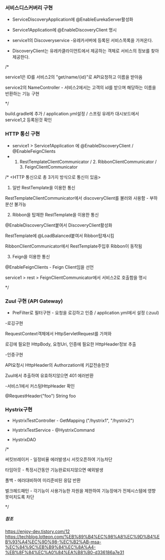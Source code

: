 ### 서비스디스커버리 구현
- ServiceDiscoveryApplication에 @EnableEurekaServer활성화

- Service1Application에 @EnableDiscoveryClient 명시

- service1의 Discoveryservice -유레카서버에 등록된 서비스목록을 가져온다. 

- DiscoveryClient는 유레카클라이언트에서 제공하는 객체로 서비스의 정보를 찾아 제공한다.

/*

service1은 ID를 서비스2의 "get/name/{id}"로 API요청하고 이름을 받아옴

service2의 NameController - 서비스2에서는 고객의 id를  받으며 해당하는 이름을 반환하는 기능 구현 

*/

build.gradle에 추가 / application.yml설정 / 스프링 유레카 대시보드에서 service1,2 등록된것 확인


 
### HTTP 통신 구현
- service1 > Service1Application 에 @EnableDiscoveryClient / @EnableFeignClients
- 1. RestTemplateClientCommunicator / 2. RibbonClientCommunicator / 3. FeignClientCommunicator

/* 
<HTTP 통신으로 총 3가지 방식으로 통신이 있음>

1) 일반 RestTemplate을 이용한 통신

RestTemplateClientCommunicator에서 discoveryClient를 불러와 사용함 - 부하분산 불가능

2) Ribbon을 탑재한 RestTemplate을 이용한 통신
   
@EnableDiscoveryClient붙여서 DiscoveryClient활성화 

RestTemplate에 @LoadBalanced붙여서 Ribbon탑재시킴

RibbonClientCommunicator에서 RestTemplate주입후 Ribbon이 동작됨

3) Feign을 이용한 통신
   
@EnableFeignClients - Feign Client임을 선언 

service1 > rest > FeignClientCommunicator에서 서비스2로 호출함을 명시

*/ 



### Zuul 구현 (API Gateway)
- PreFilter로 필터구현 - 요청을 로깅하고 인증  / application.yml에서 설정 (:zuul)

-로깅구현

 RequestContext객체에서 HttpServletRequest를 가져와
 
 로깅에 필요한 HttpBody, 요청Uri, 인증에 필요한 HttpHeader정보 추출
 
-인증구현

 API요청시 HttpHeader의 Authorzation에 키값전송한것
 
 Zuul에서 추출하여 유효하지않으면 401 에러반환
 
-서비스1에서 커스텀HttpHeader 확인

 @RequestHeader("foo") String foo



### Hystrix구현
- HystrixTestController - GetMapping ("/hystrix1", "/hystrix2")

- HystrixTestService -  @HystrixCommand

- HystrixDAO

/*

써킷브레이커 - 일정비율 에러발생시 서킷오픈하여 기능차단

타임아웃 - 특정시간동안 기능완료되지않으면 예외발생 

폴백 - 에러대비하여 미리준비된 응답 반환

벌크헤드패턴 - 각기능이 사용가능한 자원을 제한하여 기능장애가 전체시스템에 영향 못미치도록 차단

*/



##### 참조
https://enjoy-dev.tistory.com/12
https://techblog.lotteon.com/%EB%89%B4%EC%98%A8%EC%9D%B4%EB%93%A4%EC%9D%98-%EC%B2%AB-msa-%EC%84%9C%EB%B9%84%EC%8A%A4-%EB%8F%84%EC%A0%84%EA%B8%B0-d336186a7e31






















